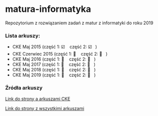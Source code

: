 # matura-informatyka
Repozytorium z rozwiązaniem zadań z matur z informatyki do roku 2019



### Lista arkuszy:

- CKE Maj 2015  (część 1: :ballot_box_with_check: &nbsp;&nbsp;&nbsp;część 2: :ballot_box_with_check:&nbsp;&nbsp;&nbsp;)
- CKE Czerwiec 2015  (część 1: :black_square_button: &nbsp;&nbsp;&nbsp;część 2: :black_square_button:&nbsp;&nbsp;&nbsp;)
- CKE Maj 2016  (część 1: :black_square_button: &nbsp;&nbsp;&nbsp;część 2: :black_square_button:&nbsp;&nbsp;&nbsp;)
- CKE Maj 2017  (część 1: :black_square_button: &nbsp;&nbsp;&nbsp;część 2: :black_square_button:&nbsp;&nbsp;&nbsp;)
- CKE Maj 2018  (część 1: :black_square_button: &nbsp;&nbsp;&nbsp;część 2: :black_square_button:&nbsp;&nbsp;&nbsp;)
- CKE Maj 2019  (część 1: :black_square_button: &nbsp;&nbsp;&nbsp;część 2: :black_square_button:&nbsp;&nbsp;&nbsp;)

### Źródła arkuszy

[Link do strony a arkuszami CKE](https://cke.gov.pl/egzamin-maturalny/egzamin-w-nowej-formule/arkusze/)

[Link do strony z wszystkimi arkuszami](https://arkusze.pl/informatyka-matura-poziom-rozszerzony/)
